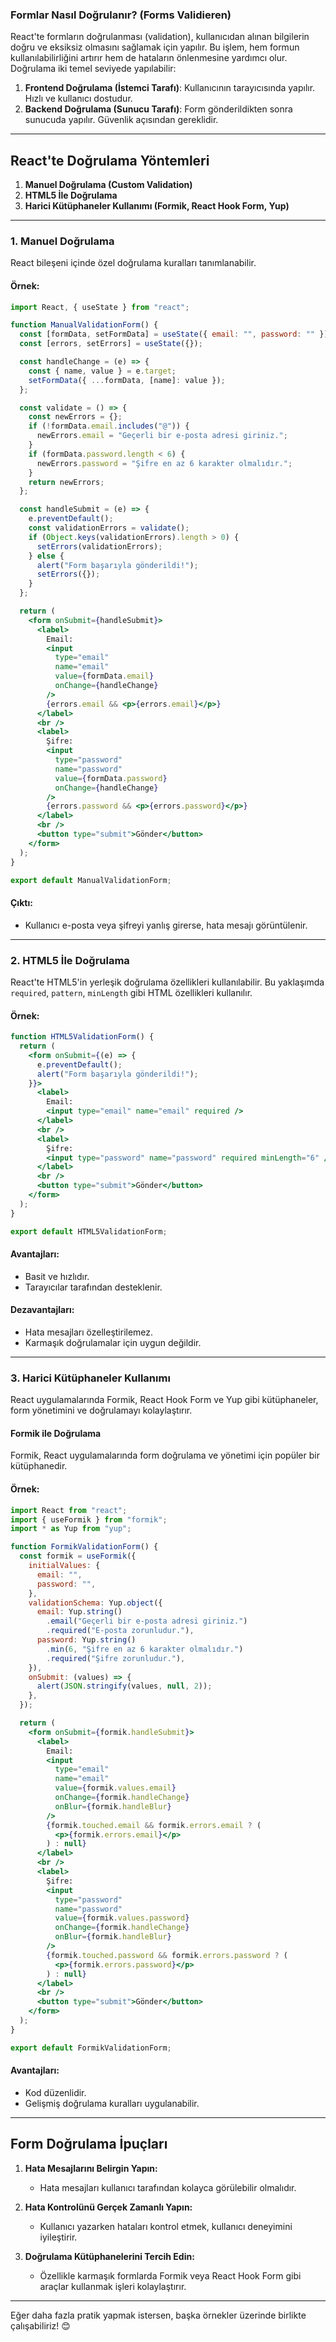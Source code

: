 ### **Formlar Nasıl Doğrulanır? (Forms Validieren)**

React'te formların doğrulanması (validation), kullanıcıdan alınan bilgilerin doğru ve eksiksiz olmasını sağlamak için yapılır. Bu işlem, hem formun kullanılabilirliğini artırır hem de hataların önlenmesine yardımcı olur. Doğrulama iki temel seviyede yapılabilir:

1. **Frontend Doğrulama (İstemci Tarafı)**: Kullanıcının tarayıcısında yapılır. Hızlı ve kullanıcı dostudur.
2. **Backend Doğrulama (Sunucu Tarafı)**: Form gönderildikten sonra sunucuda yapılır. Güvenlik açısından gereklidir.

---

## **React'te Doğrulama Yöntemleri**

1. **Manuel Doğrulama (Custom Validation)**
2. **HTML5 İle Doğrulama**
3. **Harici Kütüphaneler Kullanımı (Formik, React Hook Form, Yup)**

---

### **1. Manuel Doğrulama**

React bileşeni içinde özel doğrulama kuralları tanımlanabilir.

#### Örnek:
```jsx
import React, { useState } from "react";

function ManualValidationForm() {
  const [formData, setFormData] = useState({ email: "", password: "" });
  const [errors, setErrors] = useState({});

  const handleChange = (e) => {
    const { name, value } = e.target;
    setFormData({ ...formData, [name]: value });
  };

  const validate = () => {
    const newErrors = {};
    if (!formData.email.includes("@")) {
      newErrors.email = "Geçerli bir e-posta adresi giriniz.";
    }
    if (formData.password.length < 6) {
      newErrors.password = "Şifre en az 6 karakter olmalıdır.";
    }
    return newErrors;
  };

  const handleSubmit = (e) => {
    e.preventDefault();
    const validationErrors = validate();
    if (Object.keys(validationErrors).length > 0) {
      setErrors(validationErrors);
    } else {
      alert("Form başarıyla gönderildi!");
      setErrors({});
    }
  };

  return (
    <form onSubmit={handleSubmit}>
      <label>
        Email:
        <input
          type="email"
          name="email"
          value={formData.email}
          onChange={handleChange}
        />
        {errors.email && <p>{errors.email}</p>}
      </label>
      <br />
      <label>
        Şifre:
        <input
          type="password"
          name="password"
          value={formData.password}
          onChange={handleChange}
        />
        {errors.password && <p>{errors.password}</p>}
      </label>
      <br />
      <button type="submit">Gönder</button>
    </form>
  );
}

export default ManualValidationForm;
```

#### Çıktı:
- Kullanıcı e-posta veya şifreyi yanlış girerse, hata mesajı görüntülenir.

---

### **2. HTML5 İle Doğrulama**

React'te HTML5'in yerleşik doğrulama özellikleri kullanılabilir. Bu yaklaşımda `required`, `pattern`, `minLength` gibi HTML özellikleri kullanılır.

#### Örnek:
```jsx
function HTML5ValidationForm() {
  return (
    <form onSubmit={(e) => {
      e.preventDefault();
      alert("Form başarıyla gönderildi!");
    }}>
      <label>
        Email:
        <input type="email" name="email" required />
      </label>
      <br />
      <label>
        Şifre:
        <input type="password" name="password" required minLength="6" />
      </label>
      <br />
      <button type="submit">Gönder</button>
    </form>
  );
}

export default HTML5ValidationForm;
```

#### Avantajları:
- Basit ve hızlıdır.
- Tarayıcılar tarafından desteklenir.

#### Dezavantajları:
- Hata mesajları özelleştirilemez.
- Karmaşık doğrulamalar için uygun değildir.

---

### **3. Harici Kütüphaneler Kullanımı**

React uygulamalarında Formik, React Hook Form ve Yup gibi kütüphaneler, form yönetimini ve doğrulamayı kolaylaştırır.

#### **Formik ile Doğrulama**

Formik, React uygulamalarında form doğrulama ve yönetimi için popüler bir kütüphanedir.

#### Örnek:
```jsx
import React from "react";
import { useFormik } from "formik";
import * as Yup from "yup";

function FormikValidationForm() {
  const formik = useFormik({
    initialValues: {
      email: "",
      password: "",
    },
    validationSchema: Yup.object({
      email: Yup.string()
        .email("Geçerli bir e-posta adresi giriniz.")
        .required("E-posta zorunludur."),
      password: Yup.string()
        .min(6, "Şifre en az 6 karakter olmalıdır.")
        .required("Şifre zorunludur."),
    }),
    onSubmit: (values) => {
      alert(JSON.stringify(values, null, 2));
    },
  });

  return (
    <form onSubmit={formik.handleSubmit}>
      <label>
        Email:
        <input
          type="email"
          name="email"
          value={formik.values.email}
          onChange={formik.handleChange}
          onBlur={formik.handleBlur}
        />
        {formik.touched.email && formik.errors.email ? (
          <p>{formik.errors.email}</p>
        ) : null}
      </label>
      <br />
      <label>
        Şifre:
        <input
          type="password"
          name="password"
          value={formik.values.password}
          onChange={formik.handleChange}
          onBlur={formik.handleBlur}
        />
        {formik.touched.password && formik.errors.password ? (
          <p>{formik.errors.password}</p>
        ) : null}
      </label>
      <br />
      <button type="submit">Gönder</button>
    </form>
  );
}

export default FormikValidationForm;
```

#### Avantajları:
- Kod düzenlidir.
- Gelişmiş doğrulama kuralları uygulanabilir.

---

## **Form Doğrulama İpuçları**

1. **Hata Mesajlarını Belirgin Yapın:**
   - Hata mesajları kullanıcı tarafından kolayca görülebilir olmalıdır.

2. **Hata Kontrolünü Gerçek Zamanlı Yapın:**
   - Kullanıcı yazarken hataları kontrol etmek, kullanıcı deneyimini iyileştirir.

3. **Doğrulama Kütüphanelerini Tercih Edin:**
   - Özellikle karmaşık formlarda Formik veya React Hook Form gibi araçlar kullanmak işleri kolaylaştırır.

---

Eğer daha fazla pratik yapmak istersen, başka örnekler üzerinde birlikte çalışabiliriz! 😊